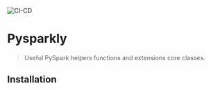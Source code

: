 ![CI-CD](https://github.com/quelhasu/pysparkly/workflows/CI-CD/badge.svg)

# Pysparkly
> Useful PySpark helpers functions and extensions core classes.

## Installation